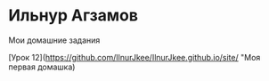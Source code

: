# Ильнур Агзамов
Мои домашние задания

[Урок 12](https://github.com/IlnurJkee/IlnurJkee.github.io/site/ "Моя первая домашка)
